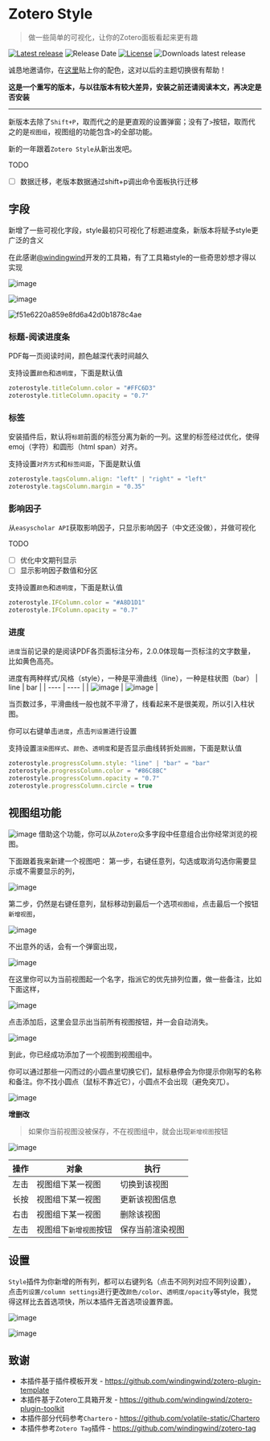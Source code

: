 # Zotero Style
> 做一些简单的可视化，让你的Zotero面板看起来更有趣

[![Latest release](https://img.shields.io/github/v/release/MuiseDestiny/zotero-style)](https://github.com/MuiseDestiny/zotero-style/releases)
![Release Date](https://img.shields.io/github/release-date/MuiseDestiny/zotero-style?color=9cf)
[![License](https://img.shields.io/github/license/MuiseDestiny/zotero-style)](https://github.com/MuiseDestiny/zotero-style/blob/master/LICENSE)
![Downloads latest release](https://img.shields.io/github/downloads/MuiseDestiny/zotero-style/latest/total?color=yellow)

诚恳地邀请你，在[这里](https://github.com/MuiseDestiny/zotero-style/issues/48)贴上你的配色，这对以后的主题切换很有帮助！

**这是一个重写的版本，与以往版本有较大差异，安装之前还请阅读本文，再决定是否安装**

---

新版本去除了`Shift+P`，取而代之的是更直观的设置弹窗；没有了`>`按钮，取而代之的是`视图组`，视图组的功能包含`>`的全部功能。

新的一年跟着`Zotero Style`从新出发吧。

TODO
- [ ] 数据迁移，老版本数据通过shift+p调出命令面板执行迁移

## 字段
新增了一些可视化字段，style最初只可视化了标题进度条，新版本将赋予style更广泛的含义

在此感谢[@windingwind](https://github.com/MuiseDestiny/zotero-plugin-toolkit)开发的工具箱，有了工具箱style的一些奇思妙想才得以实现

![image](https://user-images.githubusercontent.com/51939531/211244957-cc6f293f-ba83-4325-bca0-47b10f461ee3.png)

![image](https://user-images.githubusercontent.com/51939531/212248506-5d89dabb-1f48-4bd7-8c95-32b0d25aab46.png)

![f51e6220a859e8fd6a42d0b1878c4ae](https://user-images.githubusercontent.com/51939531/212248788-643e086a-a5b3-427d-abd2-7dd7fdfd4646.png)


### 标题-阅读进度条

PDF每一页阅读时间，颜色越深代表时间越久

支持设置`颜色`和`透明度`，下面是默认值
```ts
zoterostyle.titleColumn.color = "#FFC6D3"
zoterostyle.titleColumn.opacity = "0.7"
```

### 标签

安装插件后，默认将`标题`前面的标签分离为新的一列。这里的标签经过优化，使得emoj（字符）和圆形（html span）对齐。

支持设置`对齐方式`和`标签间距`，下面是默认值
```ts
zoterostyle.tagsColumn.align: "left" | "right" = "left"
zoterostyle.tagsColumn.margin = "0.35"
```

### 影响因子

从`easyscholar API`获取影响因子，只显示影响因子（中文还没做），并做可视化

TODO
- [ ] 优化中文期刊显示
- [ ] 显示影响因子数值和分区

支持设置`颜色`和`透明度`，下面是默认值
```ts
zoterostyle.IFColumn.color = "#A8D1D1"
zoterostyle.IFColumn.opacity = "0.7"
```

### 进度

`进度`当前记录的是阅读PDF各页面标注分布，2.0.0体现每一页标注的文字数量，比如黄色高亮。

进度有两种样式/风格（style），一种是平滑曲线（line），一种是柱状图（bar）
| line | bar |
|  ----  | ----  |
| ![image](https://user-images.githubusercontent.com/51939531/212294042-cec93a51-94fb-444c-b919-90ecdad90818.png) | ![image](https://user-images.githubusercontent.com/51939531/212294194-0cb93185-94d6-4252-8fa7-b79829b6c77f.png) |

当页数过多，平滑曲线一般也就不平滑了，线看起来不是很美观，所以引入柱状图。

你可以右键单击`进度`，点击`列设置`进行设置


支持设置`渲染图样式`、`颜色`、`透明度`和是否显示曲线转折处`圆圈`，下面是默认值
```ts
zoterostyle.progressColumn.style: "line" | "bar" = "bar"
zoterostyle.progressColumn.color = "#86C8BC"
zoterostyle.progressColumn.opacity = "0.7"
zoterostyle.progressColumn.circle = true
```


## 视图组功能
![image](https://user-images.githubusercontent.com/51939531/211489602-5081d55f-cdd2-4df1-9e26-2038a0a91b6f.png)
借助这个功能，你可以从`Zotero`众多字段中任意组合出你经常浏览的视图。

下面跟着我来新建一个视图吧：
第一步，右键任意列，勾选或取消勾选你需要显示或不需要显示的列，

![image](https://user-images.githubusercontent.com/51939531/211495084-34cf2702-72b1-41e8-a606-569177194b5e.png)

第二步，仍然是右键任意列，鼠标移动到最后一个选项`视图组`，点击最后一个按钮`新增视图`，

![image](https://user-images.githubusercontent.com/51939531/212251408-d8ca84d6-d831-460e-a1fe-4dba629ada78.png)

不出意外的话，会有一个弹窗出现，

![image](https://user-images.githubusercontent.com/51939531/212251522-e9963319-b1a2-43b8-9159-5cf24546a00e.png)

在这里你可以为当前视图起一个名字，指派它的优先排列位置，做一些备注，比如下面这样，

![image](https://user-images.githubusercontent.com/51939531/212251686-1606edce-31a2-4db1-88c1-d71cc0198f10.png)

点击添加后，这里会显示出当前所有视图按钮，并一会自动消失。

![image](https://user-images.githubusercontent.com/51939531/212252957-1c4071fd-023d-480f-a0c0-6d82acccdcd5.png)

到此，你已经成功添加了一个视图到视图组中。

你可以通过那些一闪而过的小圆点里切换它们，鼠标悬停会为你提示你刚写的名称和备注。你不找小圆点（鼠标不靠近它），小圆点不会出现（避免突兀）。

![image](https://user-images.githubusercontent.com/51939531/212253162-accfd330-8d97-42f7-b017-fb891d3f9b5e.png)


**增删改**
> 如果你当前视图没被保存，不在视图组中，就会出现`新增视图`按钮

![image](https://user-images.githubusercontent.com/51939531/212250960-6771679a-5cc0-430d-96c1-dbf8f24b255b.png)

| 操作 | 对象 | 执行 |
| --- | --- | --- |
| 左击 | 视图组下某一视图 | 切换到该视图 |
| 长按 | 视图组下某一视图 | 更新该视图信息 |
| 右击 | 视图组下某一视图 | 删除该视图 | 
| 左击 | 视图组下`新增视图`按钮 | 保存当前渲染视图 |


## 设置
`Style`插件为你新增的所有列，都可以右键列名（点击不同列对应不同列设置），点击`列设置/column settings`进行更改`颜色/color`、`透明度/opacity`等style，我觉得这样比去首选项快，所以本插件无首选项设置界面。

![image](https://user-images.githubusercontent.com/51939531/212301913-302ceb00-56ec-4d5c-b17e-0f31a81881ef.png)

![image](https://user-images.githubusercontent.com/51939531/212302668-1d8cdb5d-b2b3-4100-873e-18724cbd6041.png)



## 致谢
- 本插件基于插件模板开发 - https://github.com/windingwind/zotero-plugin-template
- 本插件基于Zotero工具箱开发 - https://github.com/windingwind/zotero-plugin-toolkit
- 本插件部分代码参考`Chartero` - https://github.com/volatile-static/Chartero
- 本插件参考`Zotero Tag`插件 - https://github.com/windingwind/zotero-tag
